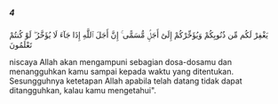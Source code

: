 ##### 4

<span class="ayah">يَغْفِرْ لَكُم مِّن ذُنُوبِكُمْ وَيُؤَخِّرْكُمْ إِلَىٰٓ أَجَلٍۢ مُّسَمًّى ۚ إِنَّ أَجَلَ ٱللَّهِ إِذَا جَآءَ لَا يُؤَخَّرُ ۖ لَوْ كُنتُمْ تَعْلَمُونَ</span>

<span class="ayah_translation">niscaya Allah akan mengampuni sebagian dosa-dosamu dan menangguhkan kamu sampai kepada waktu yang ditentukan. Sesungguhnya ketetapan Allah apabila telah datang tidak dapat ditangguhkan, kalau kamu mengetahui".</span>
